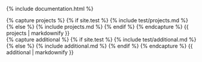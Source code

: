 {% include documentation.html %}

<div class="right-pane-widget--container no-top-border">
  <div class="project-sub-link--wrapper">
{% capture projects %}
{% if site.test %}
{% include test/projects.md %}
{% else %}
{% include projects.md %}
{% endif %}
{% endcapture %}
{{ projects | markdownify }}
 </div>
</div>
<div class="right-pane-widget--container no-top-border project-additional-resource--wrapper">
{% capture additional %}
{% if site.test %}
{% include test/additional.md %}
{% else %}
{% include additional.md %}
{% endif %}
{% endcapture %}
{{ additional | markdownify }}
</div>
